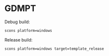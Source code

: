 # GDMPT

Debug build:

```sh
scons platform=windows
```

Release build:

```sh
scons platform=windows target=template_release
```
